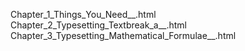Chapter_1_Things_You_Need__.html
Chapter_2_Typesetting_Textbreak_a__.html
Chapter_3_Typesetting_Mathematical_Formulae__.html